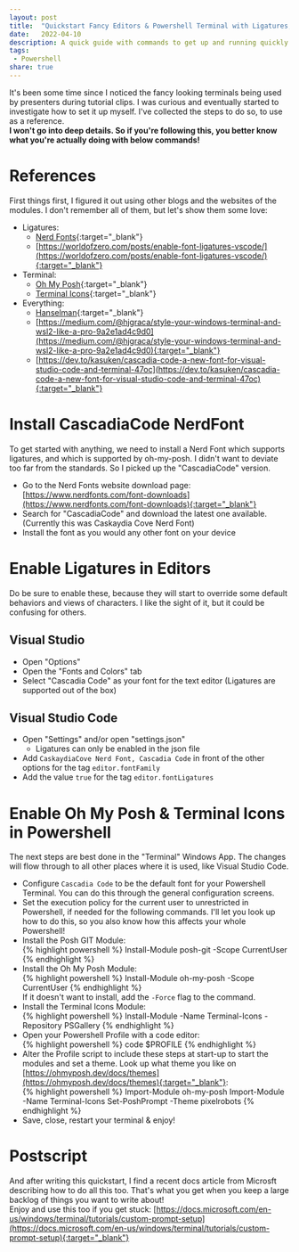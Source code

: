```yaml
---
layout: post
title:  "Quickstart Fancy Editors & Powershell Terminal with Ligatures, Oh My Posh & Terminal Icons"
date:   2022-04-10
description: A quick guide with commands to get up and running quickly with Oh My Posh, Terminal Icons & Ligatures to have a fancy code editor and Powershell terminal experience
tags:
 - Powershell
share: true
---
```


It's been some time since I noticed the fancy looking terminals being used by presenters during tutorial clips. I was curious and eventually started to investigate how to set it up myself. I've collected the steps to do so, to use as a reference.  
**I won't go into deep details. So if you're following this, you better know what you're actually doing with below commands!**

# References
First things first, I figured it out using other blogs and the websites of the modules. I don't remember all of them, but let's show them some love:

- Ligatures:
    - [Nerd Fonts](https://www.nerdfonts.com/){:target="_blank"}
    - [https://worldofzero.com/posts/enable-font-ligatures-vscode/](https://worldofzero.com/posts/enable-font-ligatures-vscode/){:target="_blank"}
- Terminal:
    - [Oh My Posh](https://github.com/JanDeDobbeleer/oh-my-posh){:target="_blank"}
    - [Terminal Icons](https://github.com/devblackops/Terminal-Icons){:target="_blank"}
- Everything:
    - [Hanselman](https://www.hanselman.com/blog/take-your-windows-terminal-and-powershell-to-the-next-level-with-terminal-icons){:target="_blank"}
    - [https://medium.com/@hjgraca/style-your-windows-terminal-and-wsl2-like-a-pro-9a2e1ad4c9d0](https://medium.com/@hjgraca/style-your-windows-terminal-and-wsl2-like-a-pro-9a2e1ad4c9d0){:target="_blank"}
    - [https://dev.to/kasuken/cascadia-code-a-new-font-for-visual-studio-code-and-terminal-47oc](https://dev.to/kasuken/cascadia-code-a-new-font-for-visual-studio-code-and-terminal-47oc){:target="_blank"}

# Install CascadiaCode NerdFont
To get started with anything, we need to install a Nerd Font which supports ligatures, and which is supported by oh-my-posh. I didn't want to deviate too far from the standards. So I picked up the "CascadiaCode" version.

- Go to the Nerd Fonts website download page: [https://www.nerdfonts.com/font-downloads](https://www.nerdfonts.com/font-downloads){:target="_blank"}
- Search for "CascadiaCode" and download the latest one available. (Currently this was Caskaydia Cove Nerd Font)
- Install the font as you would any other font on your device

# Enable Ligatures in Editors
Do be sure to enable these, because they will start to override some default behaviors and views of characters. I like the sight of it, but it could be confusing for others.

## Visual Studio
- Open "Options"
- Open the "Fonts and Colors" tab
- Select "Cascadia Code" as your font for the text editor (Ligatures are supported out of the box)

## Visual Studio Code
- Open "Settings" and/or open "settings.json"
    - Ligatures can only be enabled in the json file
- Add `CaskaydiaCove Nerd Font, Cascadia Code` in front of the other options for the tag `editor.fontFamily`
- Add the value `true` for the tag `editor.fontLigatures`

# Enable Oh My Posh & Terminal Icons in Powershell
The next steps are best done in the "Terminal" Windows App. The changes will flow through to all other places where it is used, like Visual Studio Code.

- Configure `Cascadia Code` to be the default font for your Powershell Terminal. You can do this through the general configuration screens.
- Set the execution policy for the current user to unrestricted in Powershell, if needed for the following commands. I'll let you look up how to do this, so you also know how this affects your whole Powershell!
- Install the Posh GIT Module:  
{% highlight powershell %}
Install-Module posh-git -Scope CurrentUser
{% endhighlight %}
- Install the Oh My Posh Module:  
{% highlight powershell %}
Install-Module oh-my-posh -Scope CurrentUser
{% endhighlight %}  
If it doesn't want to install, add the `-Force` flag to the command.
- Install the Terminal Icons Module:  
{% highlight powershell %}
Install-Module -Name Terminal-Icons -Repository PSGallery
{% endhighlight %}
- Open your Powershell Profile with a code editor:  
{% highlight powershell %}
code $PROFILE
{% endhighlight %}
- Alter the Profile script to include these steps at start-up to start the modules and set a theme. Look up what theme you like on [https://ohmyposh.dev/docs/themes](https://ohmyposh.dev/docs/themes){:target="_blank"}:  
{% highlight powershell %}
Import-Module oh-my-posh
Import-Module -Name Terminal-Icons
Set-PoshPrompt -Theme pixelrobots
{% endhighlight %}
- Save, close, restart your terminal & enjoy!

# Postscript
And after writing this quickstart, I find a recent docs article from Microsft describing how to do all this too. That's what you get when you keep a large backlog of things you want to write about!  
Enjoy and use this too if you get stuck: [https://docs.microsoft.com/en-us/windows/terminal/tutorials/custom-prompt-setup](https://docs.microsoft.com/en-us/windows/terminal/tutorials/custom-prompt-setup){:target="_blank"}